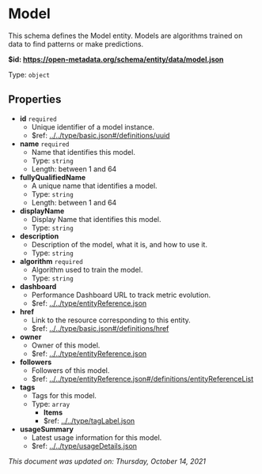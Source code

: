 # Model

This schema defines the Model entity. Models are algorithms trained on data to find patterns or make predictions.

**$id: https://open-metadata.org/schema/entity/data/model.json**

Type: `object`

## Properties
 - **id** `required`
   - Unique identifier of a model instance.
   - $ref: [../../type/basic.json#/definitions/uuid](../types/basic.md#uuid)
 - **name** `required`
   - Name that identifies this model.
   - Type: `string`
   - Length: between 1 and 64
 - **fullyQualifiedName**
   - A unique name that identifies a model.
   - Type: `string`
   - Length: between 1 and 64
 - **displayName**
   - Display Name that identifies this model.
   - Type: `string`
 - **description**
   - Description of the model, what it is, and how to use it.
   - Type: `string`
 - **algorithm** `required`
   - Algorithm used to train the model.
   - Type: `string`
 - **dashboard**
   - Performance Dashboard URL to track metric evolution.
   - $ref: [../../type/entityReference.json](../types/entityreference.md)
 - **href**
   - Link to the resource corresponding to this entity.
   - $ref: [../../type/basic.json#/definitions/href](../types/basic.md#href)
 - **owner**
   - Owner of this model.
   - $ref: [../../type/entityReference.json](../types/entityreference.md)
 - **followers**
   - Followers of this model.
   - $ref: [../../type/entityReference.json#/definitions/entityReferenceList](../types/entityreference.md#entityreferencelist)
 - **tags**
   - Tags for this model.
   - Type: `array`
     - **Items**
     - $ref: [../../type/tagLabel.json](../types/taglabel.md)
 - **usageSummary**
   - Latest usage information for this model.
   - $ref: [../../type/usageDetails.json](../types/usagedetails.md)


_This document was updated on: Thursday, October 14, 2021_